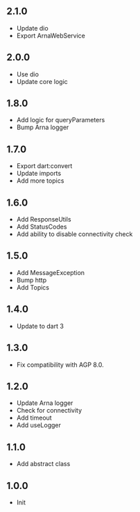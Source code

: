 ## 2.1.0

- Update dio
- Export ArnaWebService

## 2.0.0

- Use dio
- Update core logic

## 1.8.0

- Add logic for queryParameters
- Bump Arna logger

## 1.7.0

- Export dart:convert
- Update imports
- Add more topics

## 1.6.0

- Add ResponseUtils
- Add StatusCodes
- Add ability to disable connectivity check

## 1.5.0

- Add MessageException
- Bump http
- Add Topics

## 1.4.0

- Update to dart 3

## 1.3.0

- Fix compatibility with AGP 8.0.

## 1.2.0

- Update Arna logger
- Check for connectivity
- Add timeout
- Add useLogger

## 1.1.0

- Add abstract class

## 1.0.0

- Init
